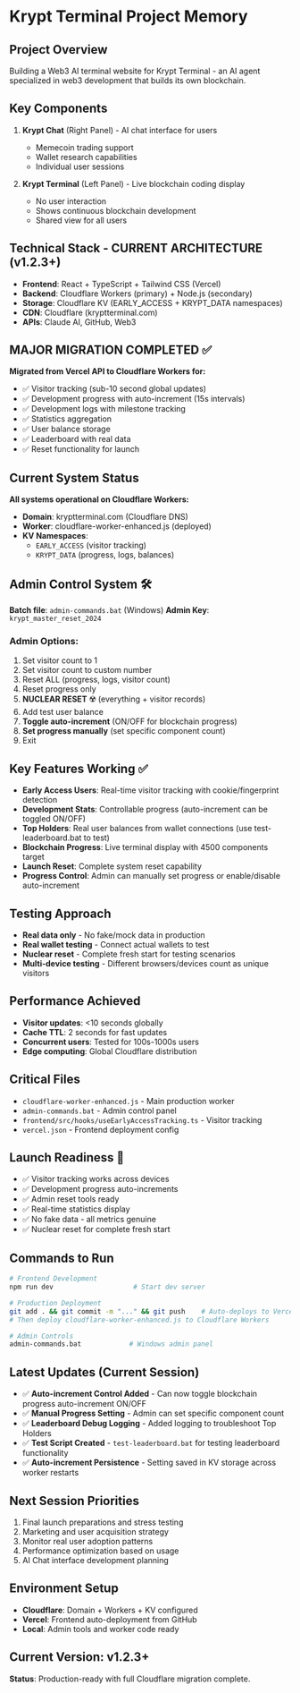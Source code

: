 # Krypt Terminal Project Memory

## Project Overview
Building a Web3 AI terminal website for Krypt Terminal - an AI agent specialized in web3 development that builds its own blockchain.

## Key Components
1. **Krypt Chat** (Right Panel) - AI chat interface for users
   - Memecoin trading support
   - Wallet research capabilities
   - Individual user sessions

2. **Krypt Terminal** (Left Panel) - Live blockchain coding display
   - No user interaction
   - Shows continuous blockchain development
   - Shared view for all users

## Technical Stack - **CURRENT ARCHITECTURE (v1.2.3+)**
- **Frontend**: React + TypeScript + Tailwind CSS (Vercel)
- **Backend**: Cloudflare Workers (primary) + Node.js (secondary)
- **Storage**: Cloudflare KV (EARLY_ACCESS + KRYPT_DATA namespaces)
- **CDN**: Cloudflare (kryptterminal.com)
- **APIs**: Claude AI, GitHub, Web3

## **MAJOR MIGRATION COMPLETED** ✅
**Migrated from Vercel API to Cloudflare Workers for:**
- ✅ Visitor tracking (sub-10 second global updates)
- ✅ Development progress with auto-increment (15s intervals)
- ✅ Development logs with milestone tracking  
- ✅ Statistics aggregation
- ✅ User balance storage
- ✅ Leaderboard with real data
- ✅ Reset functionality for launch

## **Current System Status** 
**All systems operational on Cloudflare Workers:**
- **Domain**: kryptterminal.com (Cloudflare DNS)
- **Worker**: cloudflare-worker-enhanced.js (deployed)
- **KV Namespaces**: 
  - `EARLY_ACCESS` (visitor tracking)
  - `KRYPT_DATA` (progress, logs, balances)

## **Admin Control System** 🛠️
**Batch file**: `admin-commands.bat` (Windows)
**Admin Key**: `krypt_master_reset_2024`

### Admin Options:
1. Set visitor count to 1
2. Set visitor count to custom number
3. Reset ALL (progress, logs, visitor count)
4. Reset progress only
5. **NUCLEAR RESET** ☢️ (everything + visitor records)
6. Add test user balance
7. **Toggle auto-increment** (ON/OFF for blockchain progress)
8. **Set progress manually** (set specific component count)
9. Exit

## **Key Features Working** ✅
- **Early Access Users**: Real-time visitor tracking with cookie/fingerprint detection
- **Development Stats**: Controllable progress (auto-increment can be toggled ON/OFF)
- **Top Holders**: Real user balances from wallet connections (use test-leaderboard.bat to test)
- **Blockchain Progress**: Live terminal display with 4500 components target
- **Launch Reset**: Complete system reset capability
- **Progress Control**: Admin can manually set progress or enable/disable auto-increment

## **Testing Approach**
- **Real data only** - No fake/mock data in production
- **Real wallet testing** - Connect actual wallets to test
- **Nuclear reset** - Complete fresh start for testing scenarios
- **Multi-device testing** - Different browsers/devices count as unique visitors

## **Performance Achieved**
- **Visitor updates**: <10 seconds globally
- **Cache TTL**: 2 seconds for fast updates
- **Concurrent users**: Tested for 100s-1000s users
- **Edge computing**: Global Cloudflare distribution

## **Critical Files**
- `cloudflare-worker-enhanced.js` - Main production worker
- `admin-commands.bat` - Admin control panel
- `frontend/src/hooks/useEarlyAccessTracking.ts` - Visitor tracking
- `vercel.json` - Frontend deployment config

## **Launch Readiness** 🚀
- ✅ Visitor tracking works across devices
- ✅ Development progress auto-increments  
- ✅ Admin reset tools ready
- ✅ Real-time statistics display
- ✅ No fake data - all metrics genuine
- ✅ Nuclear reset for complete fresh start

## **Commands to Run**
```bash
# Frontend Development
npm run dev                    # Start dev server

# Production Deployment  
git add . && git commit -m "..." && git push    # Auto-deploys to Vercel
# Then deploy cloudflare-worker-enhanced.js to Cloudflare Workers

# Admin Controls
admin-commands.bat            # Windows admin panel
```

## **Latest Updates (Current Session)**
- ✅ **Auto-increment Control Added** - Can now toggle blockchain progress auto-increment ON/OFF
- ✅ **Manual Progress Setting** - Admin can set specific component count
- ✅ **Leaderboard Debug Logging** - Added logging to troubleshoot Top Holders
- ✅ **Test Script Created** - `test-leaderboard.bat` for testing leaderboard functionality
- ✅ **Auto-increment Persistence** - Setting saved in KV storage across worker restarts

## **Next Session Priorities**
1. Final launch preparations and stress testing
2. Marketing and user acquisition strategy
3. Monitor real user adoption patterns
4. Performance optimization based on usage
5. AI Chat interface development planning

## **Environment Setup**
- **Cloudflare**: Domain + Workers + KV configured
- **Vercel**: Frontend auto-deployment from GitHub
- **Local**: Admin tools and worker code ready

## **Current Version: v1.2.3+**
**Status**: Production-ready with full Cloudflare migration complete.